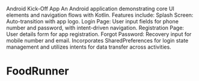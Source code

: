 Android Kick-Off App
An Android application demonstrating core UI elements and navigation flows with Kotlin. Features include:
Splash Screen: Auto-transition with app logo.
Login Page: User input fields for phone number and password, with intent-driven navigation.
Registration Page: User details form for app registration.
Forgot Password: Recovery input for mobile number and email.
Incorporates SharedPreferences for login state management and utilizes intents for data transfer across activities.
# FoodRunner
